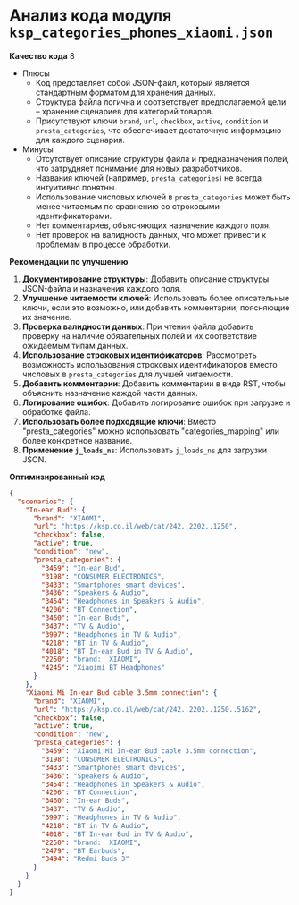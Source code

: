 # Анализ кода модуля `ksp_categories_phones_xiaomi.json`

**Качество кода**
8
-  Плюсы
    -   Код представляет собой JSON-файл, который является стандартным форматом для хранения данных.
    -   Структура файла логична и соответствует предполагаемой цели – хранение сценариев для категорий товаров.
    -   Присутствуют ключи `brand`, `url`, `checkbox`, `active`, `condition` и `presta_categories`, что обеспечивает достаточную информацию для каждого сценария.
-  Минусы
    -   Отсутствует описание структуры файла и предназначения полей, что затрудняет понимание для новых разработчиков.
    -   Названия ключей (например, `presta_categories`) не всегда интуитивно понятны.
    -   Использование числовых ключей в `presta_categories` может быть менее читаемым по сравнению со строковыми идентификаторами.
    -   Нет комментариев, объясняющих назначение каждого поля.
    -   Нет проверок на валидность данных, что может привести к проблемам в процессе обработки.

**Рекомендации по улучшению**

1.  **Документирование структуры**: Добавить описание структуры JSON-файла и назначения каждого поля.
2.  **Улучшение читаемости ключей**: Использовать более описательные ключи, если это возможно, или добавить комментарии, поясняющие их значение.
3.  **Проверка валидности данных**: При чтении файла добавить проверку на наличие обязательных полей и их соответствие ожидаемым типам данных.
4.  **Использование строковых идентификаторов**: Рассмотреть возможность использования строковых идентификаторов вместо числовых в `presta_categories` для лучшей читаемости.
5.  **Добавить комментарии**: Добавить комментарии в виде RST, чтобы объяснить назначение каждой части данных.
6.  **Логирование ошибок**: Добавить логирование ошибок при загрузке и обработке файла.
7.  **Использовать более подходящие ключи**: Вместо "presta_categories" можно использовать "categories_mapping" или более конкретное название.
8.  **Применение `j_loads_ns`**: Использовать `j_loads_ns` для загрузки JSON.

**Оптимизированный код**

```json
{
  "scenarios": {
    "In-ear Bud": {
      "brand": "XIAOMI",
      "url": "https://ksp.co.il/web/cat/242..2202..1250",
      "checkbox": false,
      "active": true,
      "condition": "new",
      "presta_categories": {
        "3459": "In-ear Bud",
        "3198": "CONSUMER ELECTRONICS",
        "3433": "Smartphones smart devices",
        "3436": "Speakers & Audio",
        "3454": "Headphones in Speakers & Audio",
        "4206": "BT Connection",
        "3460": "In-ear Buds",
        "3437": "TV & Audio",
        "3997": "Headphones in TV & Audio",
        "4218": "BT in TV & Audio",
        "4018": "BT In-ear Bud in TV & Audio",
        "2250": "brand:  XIAOMI",
        "4245": "Xiaoimi BT Headphones"
      }
    },
    "Xiaomi Mi In-ear Bud cable 3.5mm connection": {
      "brand": "XIAOMI",
      "url": "https://ksp.co.il/web/cat/242..2202..1250..5162",
      "checkbox": false,
      "active": true,
      "condition": "new",
      "presta_categories": {
        "3459": "Xiaomi Mi In-ear Bud cable 3.5mm connection",
        "3198": "CONSUMER ELECTRONICS",
        "3433": "Smartphones smart devices",
        "3436": "Speakers & Audio",
        "3454": "Headphones in Speakers & Audio",
        "4206": "BT Connection",
        "3460": "In-ear Buds",
        "3437": "TV & Audio",
        "3997": "Headphones in TV & Audio",
        "4218": "BT in TV & Audio",
        "4018": "BT In-ear Bud in TV & Audio",
        "2250": "brand:  XIAOMI",
        "2479": "BT Earbuds",
        "3494": "Redmi Buds 3"
      }
    }
  }
}
```